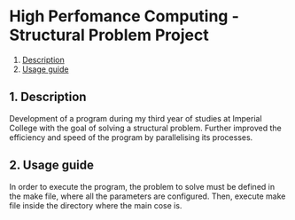 # High Perfomance Computing - Structural Problem Project

1. [ Description ](#desc)
2. [ Usage guide ](#usage)

<a name="desc"></a>
## 1. Description

Development of a program during my third year of studies at Imperial College with the goal of solving a structural problem. Further improved the efficiency and speed of the program by parallelising its processes.

<a name="usage"></a>
## 2. Usage guide

In order to execute the program, the problem to solve must be defined in the make file, where all the parameters are configured. Then, execute make file inside the directory where the main cose is.

